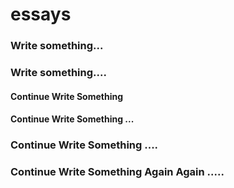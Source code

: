 # essays
### Write something...
### Write something....
#### Continue Write Something
#### Continue Write Something ...
### Continue Write Something ....
### Continue Write Something Again Again .....
